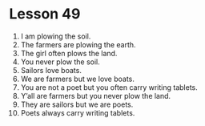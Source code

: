 # Lesson 49

1. I am plowing the soil.
2. The farmers are plowing the earth.
3. The girl often plows the land.
4. You never plow the soil.
5. Sailors love boats.
6. We are farmers but we love boats.
7. You are not a poet but you often carry writing tablets.
8. Y’all are farmers but you never plow the land.
9. They are sailors but we are poets.
10. Poets always carry writing tablets.
